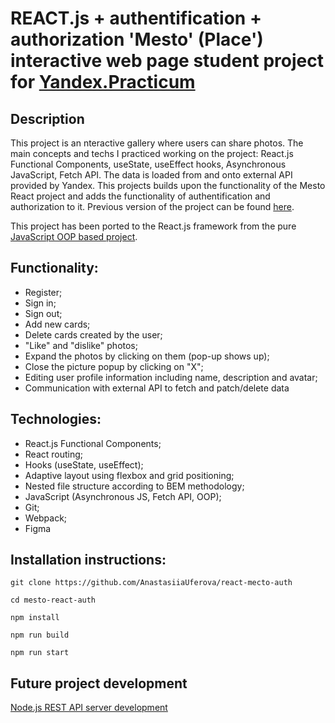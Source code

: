 # REACT.js + authentification + authorization 'Mesto' (Place') interactive web page student project for [Yandex.Practicum](https://practicum.com)

## Description

This project is an nteractive gallery where users can share photos. The main concepts and techs I practiced working on the project: React.js Functional Components, useState, useEffect hooks, Asynchronous JavaScript, Fetch API. The data is loaded from and onto external API provided by Yandex. This projects builds upon the functionality of the Mesto React project and adds the functionality of authentification and authorization to it. Previous version of the project can be found [here](https://github.com/AnastasiiaUferova/mesto-react). 

This project has been ported to the React.js framework from the pure [JavaScript OOP based project](https://github.com/AnastasiiaUferova/mesto).

## Functionality:

* Register;
* Sign in;
* Sign out;
* Add new cards;
* Delete cards created by the user;
* "Like" and "dislike" photos;
* Expand the photos by clicking on them (pop-up shows up);
* Close the picture popup by clicking on "X";
* Editing user profile information including name, description and avatar;
* Communication with external API to fetch and patch/delete data

## Technologies:

* React.js Functional Components;
* React routing;
* Hooks (useState, useEffect);
* Adaptive layout using flexbox and grid positioning;
* Nested file structure according to BEM methodology;
* JavaScript (Asynchronous JS, Fetch API, OOP);
* Git;
* Webpack;
* Figma

## Installation instructions:

```
git clone https://github.com/AnastasiiaUferova/react-mecto-auth

cd mesto-react-auth

npm install 

npm run build

npm run start
```
## Future project development
[Node.js REST API server development](https://github.com/AnastasiiaUferova/express-mesto-gha)
